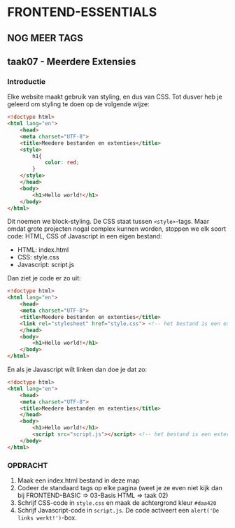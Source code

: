 # FRONTEND-ESSENTIALS

## NOG MEER TAGS

## taak07 - Meerdere Extensies

### Introductie

Elke website maakt gebruik van styling, en dus van CSS. Tot dusver heb je geleerd om styling te doen op de volgende wijze:

```html
<!doctype html>
<html lang="en">
    <head>
    <meta charset="UTF-8">
    <title>Meedere bestanden en extenties</title>
    <style>
        h1{
            color: red;
        }
    </style>
    </head>
    <body>
        <h1>Hello world!</h1>
    </body>
</html>
```

Dit noemen we block-styling. De CSS staat tussen `<style>`-tags. Maar omdat grote projecten nogal complex kunnen worden, stoppen we elk soort code: HTML, CSS of Javascript in een eigen bestand:

- HTML:        index.html
- CSS:         style.css
- Javascript:  script.js

Dan ziet je code er zo uit:

```html
<!doctype html>
<html lang="en">
    <head>
    <meta charset="UTF-8">
    <title>Meedere bestanden en extenties</title>
    <link rel="stylesheet" href="style.css"> <!-- het bestand is een extern CSS bestand -->
    </head>
    <body>
        <h1>Hello world!</h1>
    </body>
</html>
```

En als je Javascript wilt linken dan doe je dat zo:

```html
<!doctype html>
<html lang="en">
    <head>
    <meta charset="UTF-8">
    <title>Meedere bestanden en extenties</title>
    </head>
    <body>
        <h1>Hello world!</h1>
        <script src="script.js"></script> <!-- het bestand is een extern JS bestand -->
    </body>
</html>
```

### OPDRACHT

1. Maak een index.html bestand in deze map
2. Codeer de standaard tags op elke pagina (weet je ze even niet kijk dan bij FRONTEND-BASIC => 03-Basis HTML => taak 02)
3. Schrijf CSS-code in `style.css` en maak de achtergrond kleur `#daa420`
4. Schrijf Javascript-code in `script.js`. De code activeert een `alert('De links werkt!')`-box.
